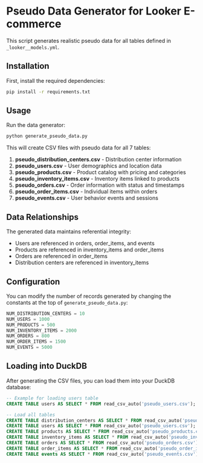 # Pseudo Data Generator for Looker E-commerce

This script generates realistic pseudo data for all tables defined in `_looker__models.yml`.

## Installation

First, install the required dependencies:

```bash
pip install -r requirements.txt
```

## Usage

Run the data generator:

```bash
python generate_pseudo_data.py
```

This will create CSV files with pseudo data for all 7 tables:

1. **pseudo_distribution_centers.csv** - Distribution center information
2. **pseudo_users.csv** - User demographics and location data
3. **pseudo_products.csv** - Product catalog with pricing and categories
4. **pseudo_inventory_items.csv** - Inventory items linked to products
5. **pseudo_orders.csv** - Order information with status and timestamps
6. **pseudo_order_items.csv** - Individual items within orders
7. **pseudo_events.csv** - User behavior events and sessions

## Data Relationships

The generated data maintains referential integrity:
- Users are referenced in orders, order_items, and events
- Products are referenced in inventory_items and order_items
- Orders are referenced in order_items
- Distribution centers are referenced in inventory_items

## Configuration

You can modify the number of records generated by changing the constants at the top of `generate_pseudo_data.py`:

```python
NUM_DISTRIBUTION_CENTERS = 10
NUM_USERS = 1000
NUM_PRODUCTS = 500
NUM_INVENTORY_ITEMS = 2000
NUM_ORDERS = 800
NUM_ORDER_ITEMS = 1500
NUM_EVENTS = 5000
```

## Loading into DuckDB

After generating the CSV files, you can load them into your DuckDB database:

```sql
-- Example for loading users table
CREATE TABLE users AS SELECT * FROM read_csv_auto('pseudo_users.csv');

-- Load all tables
CREATE TABLE distribution_centers AS SELECT * FROM read_csv_auto('pseudo_distribution_centers.csv');
CREATE TABLE users AS SELECT * FROM read_csv_auto('pseudo_users.csv');
CREATE TABLE products AS SELECT * FROM read_csv_auto('pseudo_products.csv');
CREATE TABLE inventory_items AS SELECT * FROM read_csv_auto('pseudo_inventory_items.csv');
CREATE TABLE orders AS SELECT * FROM read_csv_auto('pseudo_orders.csv');
CREATE TABLE order_items AS SELECT * FROM read_csv_auto('pseudo_order_items.csv');
CREATE TABLE events AS SELECT * FROM read_csv_auto('pseudo_events.csv');
```